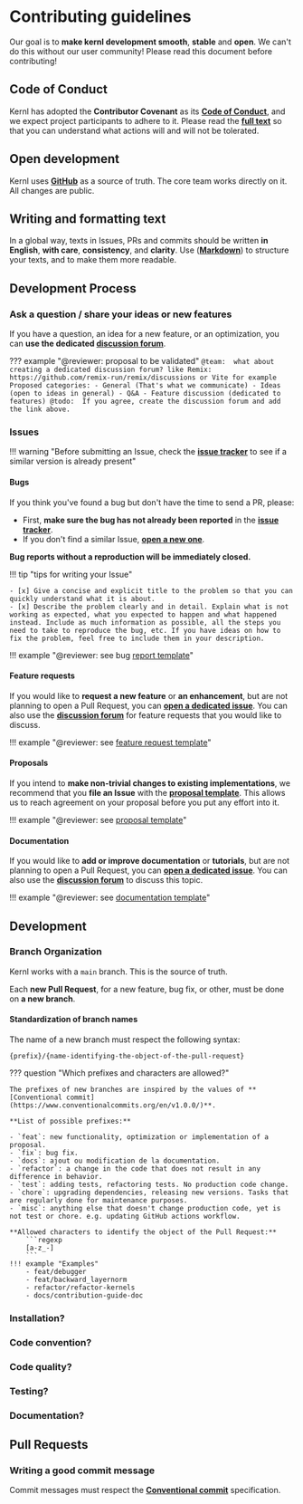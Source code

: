 # Contributing guidelines

Our goal is to **make kernl development smooth**, **stable** and **open**.
We can't do this without our user community!
Please read this document before contributing!

## Code of Conduct

Kernl has adopted the **Contributor Covenant** as its **[Code of Conduct](code-of-conduct.md)**, and we expect project participants to adhere to it. 
Please read the **[full text](code-of-conduct.md)** so that you can understand what actions will and will not be tolerated.

## Open development

Kernl uses **[GitHub](https://github.com/ELS-RD/kernl)** as a source of truth. The core team works directly on it. All changes are public.

## Writing and formatting text

In a global way, texts in Issues, PRs and commits should be written **in English**, **with care**, **consistency**, and **clarity**.
Use (**[Markdown](https://www.markdownguide.org/basic-syntax/)**) to structure your texts, and to make them more readable.

## Development Process

### Ask a question / share your ideas or new features

If you have a question, an idea for a new feature, or an optimization, you can **use the dedicated [discussion forum](todo)**.

??? example "@reviewer: proposal to be validated"
    ```
    @team:  what about creating a dedicated discussion forum?
            like Remix: https://github.com/remix-run/remix/discussions or Vite for example
                Proposed categories:
                - General (That's what we communicate)
                - Ideas (open to ideas in general)
                - Q&A
                - Feature discussion (dedicated to features)
            @todo:  If you agree, create the discussion forum and add the link above.
    ```

### Issues

!!! warning "Before submitting an Issue, check the **[issue tracker](https://github.com/ELS-RD/kernl/issues)** to see if a similar version is already present"

#### Bugs

If you think you've found a bug but don't have the time to send a PR, please:

- First, **make sure the bug has not already been reported** in the **[issue tracker](https://github.com/ELS-RD/kernl/issues)**.
- If you don't find a similar Issue, **[open a new one](todo)**.

**Bug reports without a reproduction will be immediately closed.**

!!! tip "tips for writing your Issue"

    - [x] Give a concise and explicit title to the problem so that you can quickly understand what it is about.
    - [x] Describe the problem clearly and in detail. Explain what is not working as expected, what you expected to happen and what happened instead. Include as much information as possible, all the steps you need to take to reproduce the bug, etc. If you have ideas on how to fix the problem, feel free to include them in your description.

!!! example "@reviewer: see bug [report template](https://github.com/ELS-RD/kernl/blob/feat/contribution-guide-doc/.github/ISSUE_TEMPLATE/bug.yml)"

#### Feature requests

If you would like to **request a new feature** or **an enhancement**, 
but are not planning to open a Pull Request, you can **[open a dedicated issue](todo)**.
You can also use the **[discussion forum](todo)** for feature requests that you would like to discuss.

!!! example "@reviewer: see [feature request template](https://github.com/ELS-RD/kernl/blob/feat/contribution-guide-doc/.github/ISSUE_TEMPLATE/feature.yml)"

#### Proposals

If you intend to **make non-trivial changes to existing implementations**, we recommend that you **file an Issue** with the **[proposal template](todo)**. This allows us to reach agreement on your proposal before you put any effort into it.

!!! example "@reviewer: see [proposal template](https://github.com/ELS-RD/kernl/blob/feat/contribution-guide-doc/.github/ISSUE_TEMPLATE/proposal.yml)"

#### Documentation

If you would like to **add or improve documentation** or **tutorials**,
but are not planning to open a Pull Request, you can **[open a dedicated issue](todo)**.
You can also use the **[discussion forum](todo)** to discuss this topic.

!!! example "@reviewer: see [documentation template](https://github.com/ELS-RD/kernl/blob/feat/contribution-guide-doc/.github/ISSUE_TEMPLATE/documentation.yml)"

## Development

### Branch Organization

Kernl works with a `main` branch. This is the source of truth.

Each **new Pull Request**, for a new feature, bug fix, or other, must be done on **a new branch**.

#### Standardization of branch names

The name of a new branch must respect the following syntax:
```
{prefix}/{name-identifying-the-object-of-the-pull-request}
``` 

??? question "Which prefixes and characters are allowed?"

    The prefixes of new branches are inspired by the values of **[Conventional commit](https://www.conventionalcommits.org/en/v1.0.0/)**.
    
    **List of possible prefixes:**

    - `feat`: new functionality, optimization or implementation of a proposal.
    - `fix`: bug fix.
    - `docs`: ajout ou modification de la documentation.
    - `refactor`: a change in the code that does not result in any difference in behavior.
    - `test`: adding tests, refactoring tests. No production code change.
    - `chore`: upgrading dependencies, releasing new versions. Tasks that are regularly done for maintenance purposes.
    - `misc`: anything else that doesn't change production code, yet is not test or chore. e.g. updating GitHub actions workflow.

    **Allowed characters to identify the object of the Pull Request:** 
        ```regexp
        [a-z_-]
        ```
    !!! example "Examples"
        - feat/debugger
        - feat/backward_layernorm
        - refactor/refactor-kernels
        - docs/contribution-guide-doc

### Installation?

### Code convention?

### Code quality?

### Testing?

### Documentation?

## Pull Requests

### Writing a good commit message

Commit messages must respect the **[Conventional commit](https://www.conventionalcommits.org/en/v1.0.0/)** specification.






